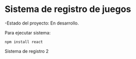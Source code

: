 <h1>Sistema de registro de juegos</h1>

-Estado del proyecto: En desarrollo.

Para ejecutar sistema:

```npm install react```

Sistema de registro 2
